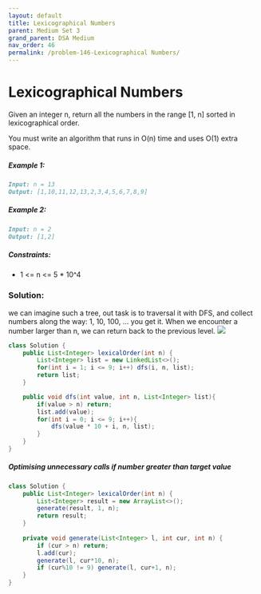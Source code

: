 ```yaml
---
layout: default
title: Lexicographical Numbers
parent: Medium Set 3
grand_parent: DSA Medium
nav_order: 46
permalink: /problem-146-Lexicographical Numbers/
---
```

# Lexicographical Numbers
Given an integer n, return all the numbers in the range [1, n] sorted in lexicographical order.

You must write an algorithm that runs in O(n) time and uses O(1) extra space.

##### Example 1:
```markdown
Input: n = 13
Output: [1,10,11,12,13,2,3,4,5,6,7,8,9]
```
##### Example 2:
```markdown
Input: n = 2
Output: [1,2]
```
##### Constraints:
* 1 <= n <= 5 * 10^4

### Solution:
we can imagine such a tree, out task is to traversal it with DFS, and collect numbers along the way: 1, 10, 100, ... you get it. When we encounter a number larger than n, we can return back to the previous level.
![](../../assets/images/ds/1480987290472-upload-12fc3406-aae6-484c-a653-1fa91e5f2ec5.png)
```java
class Solution {
    public List<Integer> lexicalOrder(int n) {
        List<Integer> list = new LinkedList<>();
        for(int i = 1; i <= 9; i++) dfs(i, n, list);
        return list;
    }

    public void dfs(int value, int n, List<Integer> list){
        if(value > n) return;
        list.add(value);
        for(int i = 0; i <= 9; i++){
            dfs(value * 10 + i, n, list);
        }
    }
}
```
##### Optimising unnecessary calls if number greater than target value
```java
class Solution {
    public List<Integer> lexicalOrder(int n) {
        List<Integer> result = new ArrayList<>();
        generate(result, 1, n);
        return result;
    }
    
    private void generate(List<Integer> l, int cur, int n) {
        if (cur > n) return;
        l.add(cur);
        generate(l, cur*10, n);
        if (cur%10 != 9) generate(l, cur+1, n);
    }
}
```